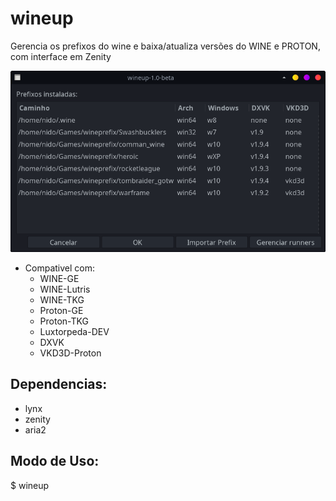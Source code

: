 # wineup
Gerencia os prefixos do wine e baixa/atualiza versões do WINE e PROTON, com interface em Zenity

![image_1](imagens/start1.png)

* Compativel com:
  * WINE-GE
  * WINE-Lutris
  * WINE-TKG
  * Proton-GE
  * Proton-TKG
  * Luxtorpeda-DEV
  * DXVK
  * VKD3D-Proton
 
## Dependencias:
 * lynx
 * zenity
 * aria2

## Modo de Uso:
$ wineup

